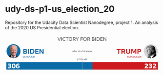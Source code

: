 # udy-ds-p1-us_election_20
Repository for the Udacity Data Scientist Nanodegree, project 1. An analysis of the 2020 US Presidential election.

![Header](us-election-header.png)
